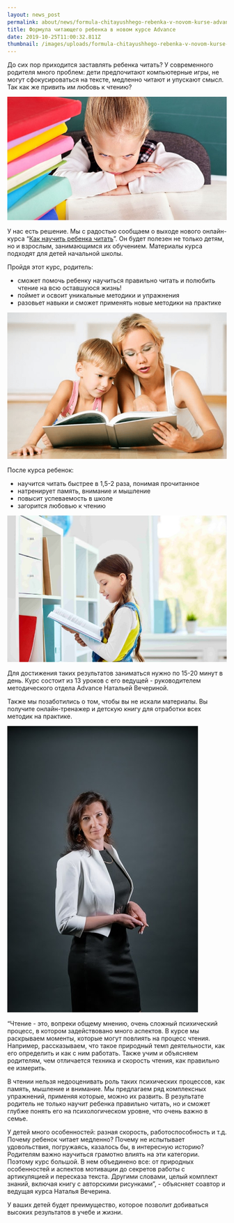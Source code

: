 ```yaml
---
layout: news_post
permalink: about/news/formula-chitayushhego-rebenka-v-novom-kurse-advance/index.html
title: Формула читающего ребенка в новом курсе Advance
date: 2019-10-25T11:00:32.811Z
thumbnail: /images/uploads/formula-chitayushhego-rebenka-v-novom-kurse-advance-01.jpg
---
```

До сих пор приходится заставлять ребенка читать? У современного родителя много проблем: дети предпочитают компьютерные игры, не могут сфокусироваться на тексте, медленно читают и упускают смысл. Так как же привить им любовь к чтению?

![](/images/uploads/formula-chitayushhego-rebenka-v-novom-kurse-advance-02.jpg)

У нас есть решение. Мы с радостью сообщаем о выходе нового онлайн-курса
“[Как научить ребенка читать](https://advance-club.ru/online/kak_nauchit_rebenka_chitat/)”. Он будет полезен не только детям, но и взрослым, занимающимся их обучением. Материалы курса подходят для детей начальной школы.

Пройдя этот курс, родитель:

-  сможет помочь ребенку научиться правильно читать и полюбить чтение на всю оставшуюся жизнь!
-  поймет и освоит уникальные методики и упражнения
-  разовьет навыки и сможет применять новые методики на практике

![](/images/uploads/formula-chitayushhego-rebenka-v-novom-kurse-advance-03.jpg)

После курса ребенок:

-  научится читать быстрее в 1,5-2 раза, понимая прочитанное
-  натренирует память, внимание и мышление
-  повысит успеваемость в школе
-  загорится любовью к чтению

![](/images/uploads/formula-chitayushhego-rebenka-v-novom-kurse-advance-04.jpg)

Для достижения таких результатов заниматься нужно по 15-20 минут в день. Курс состоит из 13 уроков с его ведущей - руководителем методического отдела Advance Натальей Вечериной.

Также мы позаботились о том, чтобы вы не искали материалы. Вы получите онлайн-тренажер и детскую книгу для отработки всех методик на практике.

![](/images/uploads/formula-chitayushhego-rebenka-v-novom-kurse-advance-05.jpg)

“Чтение - это, вопреки общему мнению, очень сложный психический процесс, в котором задействовано много аспектов. В курсе мы раскрываем моменты, которые могут повлиять на процесс чтения. Например, рассказываем, что такое природный темп деятельности, как его определить и как с ним работать. Также учим и объясняем родителям, чем отличается техника и скорость чтения, как правильно ее измерить.

В чтении нельзя недооценивать роль таких психических процессов, как память, мышление и внимание. Мы предлагаем ряд комплексных упражнений, применяя которые, можно их развить. В результате родитель не только научит ребенка правильно читать, но и сможет глубже понять его на психологическом уровне, что очень важно в семье.

У детей много особенностей: разная скорость, работоспособность и т.д. Почему ребенок читает медленно? Почему не испытывает удовольствия, погружаясь, казалось бы, в интересную историю? Родителям важно научиться грамотно влиять на эти категории. Поэтому курс большой. В нем объединено все: от природных особенностей и аспектов мотивации до секретов работы с артикуляцией и пересказа текста. Другими словами, целый комплект знаний, включая книгу с авторскими рисунками”, - объясняет соавтор и ведущая курса Наталья Вечерина.

У ваших детей будет преимущество, которое позволит добиваться высоких результатов в учебе и жизни.